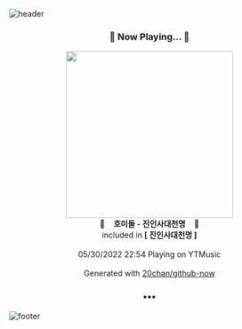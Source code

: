 ![header](https://capsule-render.vercel.app/api?type=wave&height=170&section=header&text=Hi.%20I'm%20SHIFT&fontColor=090707&fontAlignX=45&fontAlignY=65&fontSize=100)

<h3 align="center">🎵 Now Playing... 🎵</h3>
<p align="center">
  <a href="https://music.youtube.com/watch?v=7t-iZc3Psvw">
    <img width="300" src="https://lh3.googleusercontent.com/s4UFG4c2mZLNQnmeGNINibpbTMkkmYeeXFdHnUtR0RD-wYAy2WifXKTWhqwpMqDBcE8CeGweiKCydO4">
  </a>
  <br>
  🎵&nbsp&nbsp&nbsp <b>호미들 - 진인사대천명</b> &nbsp&nbsp&nbsp🎵
  <br>
  included in <b>[ 진인사대천명 ]</b>
  
  <br />
  <br />
  05/30/2022 22:54 Playing on YTMusic
  <br />
  <br />
  Generated with <a href="https://github.com/20chan/github-now">20chan/github-now</a>
</p>

<h3 align="center">•••</h3>

![footer](https://capsule-render.vercel.app/api?type=wave&height=150&section=footer)
